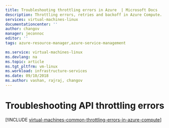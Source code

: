 ```yaml
---
title: Troubleshooting throttling errors in Azure  | Microsoft Docs
description: Throttling errors, retries and backoff in Azure Compute.
services: virtual-machines-linux
documentationcenter: ''
author: changov
manager: jeconnoc
editor: ''
tags: azure-resource-manager,azure-service-management

ms.service: virtual-machines-linux
ms.devlang: na
ms.topic: article
ms.tgt_pltfrm: vm-linux
ms.workload: infrastructure-services
ms.date: 09/10/2018
ms.author: vashan, rajraj, changov
---
```



# Troubleshooting API throttling errors
 
[!INCLUDE [virtual-machines-common-throttling-errors-in-azure-compute](../../../includes/virtual-machines-common-throttling-errors-in-azure-compute.md)] 
